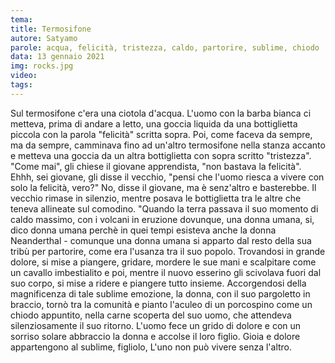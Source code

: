 ```yaml
---
tema:
title: Termosifone
autore: Satyamo
parole: acqua, felicità, tristezza, caldo, partorire, sublime, chiodo
data: 13 gennaio 2021
img: rocks.jpg
video: 
tags: 
---
```

Sul termosifone c'era una ciotola d'acqua.  L'uomo con la barba bianca ci metteva, prima di andare a letto, una goccia liquida da una bottiglietta piccola con la parola "felicità" scritta sopra.  Poi, come faceva da sempre, ma da sempre, camminava fino ad un'altro termosifone nella stanza accanto e metteva una goccia da un altra bottiglietta con sopra scritto "tristezza".  "Come mai", gli chiese il giovane apprendista, "non bastava la felicità".  Ehhh, sei giovane, gli disse il vecchio, "pensi che l'uomo riesca a vivere con solo la felicità, vero?"  No, disse il giovane, ma è senz'altro e basterebbe.  Il vecchio rimase in silenzio, mentre posava le bottiglietta tra le altre che teneva allineate sul comodino.  "Quando la terra passava il suo momento di caldo massimo, con i volcani in eruzione dovunque, una donna umana, si, dico donna umana perchè in quei tempi esisteva anche la donna Neanderthal - comunque una donna umana si apparto dal resto della sua tribù per partorire, come era l'usanza tra il suo popolo.  Trovandosi in grande dolore, si mise a piangere, gridare, mordere le sue mani e scalpitare come un cavallo imbestialito e poi, mentre il nuovo esserino gli scivolava fuori dal suo corpo, si mise a ridere e piangere tutto insieme. Accorgendosi della magnificenza di tale sublime emozione, la donna, con il suo pargoletto in braccio, tornò tra la comunità e pianto l'aculeo di un porcospino come un chiodo appuntito, nella carne scoperta del suo uomo, che attendeva silenziosamente il suo ritorno. L'uomo fece un grido di dolore e con un sorriso solare abbraccio la donna e accolse il loro figlio.  Gioia e dolore appartengono al sublime, figliolo,  L'uno non può vivere senza l'altro.
